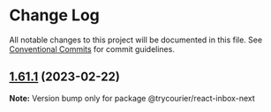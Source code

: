 # Change Log

All notable changes to this project will be documented in this file.
See [Conventional Commits](https://conventionalcommits.org) for commit guidelines.

## [1.61.1](https://github.com/trycourier/courier-react/compare/v1.61.0...v1.61.1) (2023-02-22)

**Note:** Version bump only for package @trycourier/react-inbox-next
